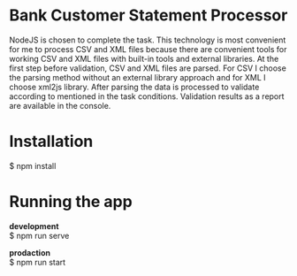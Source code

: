 # Bank Customer Statement Processor

NodeJS is chosen to complete the task. This technology is most convenient for me to process CSV and XML files because there are convenient tools for working CSV and XML files with built-in tools and external libraries.
At the first step before validation, CSV and XML files are parsed. For CSV I choose the parsing method without an external library approach and for XML I choose xml2js library.
After parsing the data is processed to validate according to mentioned in the task conditions. Validation results as a report are available in the console.

# Installation

$ npm install

# Running the app

**development**<br>
$ npm run serve

**prodaction**<br>
$ npm run start
